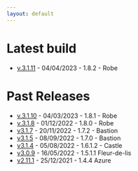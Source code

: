 ```yaml
---
layout: default
---
```


# Latest build
* [v.3.1.11](https://drive.google.com/file/d/1FjFYlwoayhD7OQfcBPIjR4p6kWccl5Iw/view?usp=share_link) - 04/04/2023 - 1.8.2 - Robe

# Past Releases
* [v.3.1.10](https://drive.google.com/file/d/1pQndMmhJjH7-DFrR1ACXNXevTp-ckFk9/view?usp=share_link) - 04/03/2023 - 1.8.1 - Robe
* [v.3.1.8](https://drive.google.com/file/d/1FP6ZnygfwdNatHiDU1144gSRwiflid7O/view?usp=share_link) - 01/12/2022 - 1.8.0 - Robe
* [v3.1.7](https://drive.google.com/file/d/1cd-IbJNbW4nsMRwgILxlJqAow4p5IVkv/view?usp=share_link) - 20/11/2022 - 1.7.2 - Bastion
* [v3.1.5](https://drive.google.com/file/d/1WgJS0XEmojvbLmZDa7rbSkGVCMGn-Mc_/view?usp=sharing) - 08/09/2022 - 1.7.0 - Bastion
* [v3.1.4](https://drive.google.com/file/d/1lrtEoo5bc0ZOLYu5uh2PlP5nYE7E5aJN/view?usp=sharing) - 05/08/2022 - 1.6.1.2 - Castle
* [v3.0.9](https://drive.google.com/file/d/1kZilJ3UlDesSRpKXmVIHYXqEfR0WtdRC/view?usp=sharing) - 16/05/2022 - 1.5.1.1 Fleur-de-lis
* [v2.11.1](https://drive.google.com/file/d/14cVx4GJo-CnzW3s0qllnyUownw0POiEk/view?usp=sharing) - 25/12/2021 - 1.4.4 Azure
